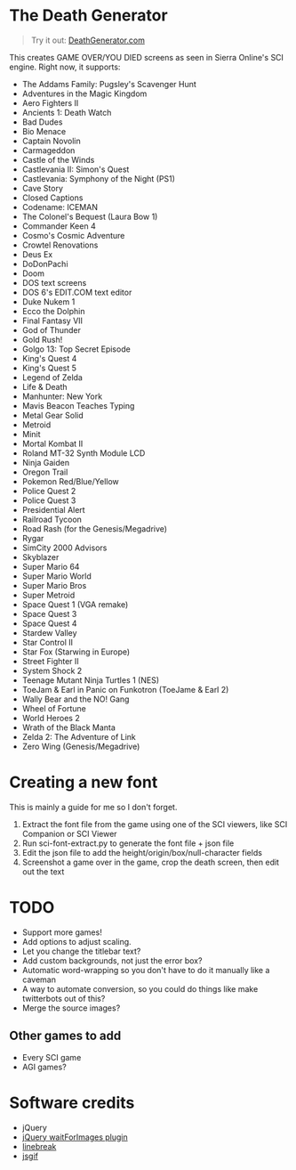 The Death Generator
=============================

> Try it out: [DeathGenerator.com](http://deathgenerator.com)

This creates GAME OVER/YOU DIED screens as seen in Sierra Online's SCI engine.
Right now, it supports:

* The Addams Family: Pugsley's Scavenger Hunt
* Adventures in the Magic Kingdom
* Aero Fighters II
* Ancients 1: Death Watch
* Bad Dudes
* Bio Menace
* Captain Novolin
* Carmageddon
* Castle of the Winds
* Castlevania II: Simon's Quest
* Castlevania: Symphony of the Night (PS1)
* Cave Story
* Closed Captions
* Codename: ICEMAN
* The Colonel's Bequest (Laura Bow 1)
* Commander Keen 4
* Cosmo's Cosmic Adventure
* Crowtel Renovations
* Deus Ex
* DoDonPachi
* Doom
* DOS text screens
* DOS 6's EDIT.COM text editor
* Duke Nukem 1
* Ecco the Dolphin
* Final Fantasy VII
* God of Thunder
* Gold Rush!
* Golgo 13: Top Secret Episode
* King's Quest 4
* King's Quest 5
* Legend of Zelda
* Life & Death
* Manhunter: New York
* Mavis Beacon Teaches Typing
* Metal Gear Solid
* Metroid
* Minit
* Mortal Kombat II
* Roland MT-32 Synth Module LCD
* Ninja Gaiden
* Oregon Trail
* Pokemon Red/Blue/Yellow
* Police Quest 2
* Police Quest 3
* Presidential Alert
* Railroad Tycoon
* Road Rash (for the Genesis/Megadrive)
* Rygar
* SimCity 2000 Advisors
* Skyblazer
* Super Mario 64
* Super Mario World
* Super Mario Bros
* Super Metroid
* Space Quest 1 (VGA remake)
* Space Quest 3
* Space Quest 4
* Stardew Valley
* Star Control II
* Star Fox (Starwing in Europe)
* Street Fighter II
* System Shock 2
* Teenage Mutant Ninja Turtles 1 (NES)
* ToeJam & Earl in Panic on Funkotron (ToeJame & Earl 2)
* Wally Bear and the NO! Gang
* Wheel of Fortune
* World Heroes 2
* Wrath of the Black Manta
* Zelda 2: The Adventure of Link
* Zero Wing (Genesis/Megadrive)

Creating a new font
===================

This is mainly a guide for me so I don't forget.

1. Extract the font file from the game using one of the SCI viewers, like SCI Companion or SCI Viewer
2. Run sci-font-extract.py to generate the font file + json file
3. Edit the json file to add the height/origin/box/null-character fields
4. Screenshot a game over in the game, crop the death screen, then edit out the text

TODO
====

* Support more games!
* Add options to adjust scaling.
* Let you change the titlebar text?
* Add custom backgrounds, not just the error box?
* Automatic word-wrapping so you don't have to do it manually like a caveman
* A way to automate conversion, so you could do things like make twitterbots out of this?
* Merge the source images?

Other games to add
------------------
* Every SCI game
* AGI games?

Software credits
================
* jQuery
* [jQuery waitForImages plugin](https://github.com/alexanderdickson/waitForImages)
* [linebreak](https://github.com/devongovett/linebreak)
* [jsgif](https://github.com/antimatter15/jsgif)